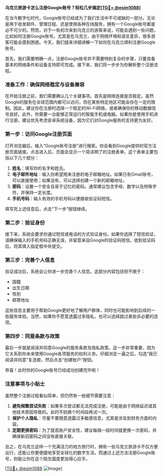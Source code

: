 **乌克兰旅游卡怎么注册Google账号？轻松几步搞定[[TG💪+ @esim1088](https://t.me/s/esim1088)]**

在当今数字化时代，Google账号已经成为了我们生活中不可或缺的一部分。无论是用于收发邮件、管理日程、还是使用各种在线服务，拥有一个Google账号都是必不可少的。然而，对于一些初次来到乌克兰的游客来说，可能会遇到一些问题，比如如何注册Google账号。尤其是在乌克兰，由于网络环境和语言差异，很多游客可能会感到困惑。今天，我们就来详细讲解一下如何在乌克兰顺利注册Google账号。

首先，我们需要明确一点，注册Google账号并不需要特别复杂的步骤，只要具备基本的网络条件和设备支持即可完成。接下来，我们将一步步为你解析整个注册流程。

### **准备工作：确保网络稳定与设备兼容**

在开始注册之前，我们需要确认几个关键事项。首先是网络连接是否稳定。虽然Google的服务在全球范围内都可以访问，但在某些特定地区可能会存在一定的限制。因此，建议你在注册时选择一个稳定的Wi-Fi网络，或者确保你的移动数据信号良好。此外，你需要一台能够正常运行的智能手机或电脑。如果你是使用手机进行注册，建议优先考虑安卓系统设备，因为它们对Google服务的支持更为友好。

### **第一步：访问Google注册页面**

打开浏览器后，输入“Google账号注册”进行搜索。你会看到Google提供的官方注册页面链接。点击进入后，页面会显示一个简洁明了的注册表单。这个表单主要包括以下几个部分：

1. **姓名**：填写你的名字和姓氏。
2. **电子邮件地址**：输入你希望用来注册的电子邮箱地址。如果已有Gmail账号，可以直接使用；如果没有，可以选择创建一个新的邮箱地址。
3. **密码**：设置一个安全且易于记忆的密码。通常建议包含字母、数字以及特殊字符，并保持一定长度。
4. **手机号码**：输入有效的手机号码以便接收验证码短信。

填写完上述信息后，点击“下一步”按钮继续。

### **第二步：验证身份**

接下来，系统会要求你通过短信或电话的方式验证身份。如果你选择了短信验证，请确保输入的手机号码正确无误，并留意来自Google的验证码短信。收到验证码后，将其填入指定框中并提交。

### **第三步：完善个人信息**

验证成功后，系统会让你进一步完善个人信息。这部分内容包括但不限于：

- 国籍
- 出生日期
- 性别
- 邮寄地址

这些信息主要用于帮助Google更好地了解用户群体，同时也可能影响到后续的一些服务体验。当然，如果你不愿意透露过多隐私，也可以选择跳过某些非必要的选项。

### **第四步：同意条款与政策**

最后一步就是阅读并同意Google的服务条款及隐私政策。这一步非常重要，因为它关系到你未来使用Google各项服务的权利义务。仔细浏览一遍之后，勾选“我已阅读并同意”复选框，然后点击“创建账户”按钮。

恭喜！此时你的Google账号已经成功创建完毕啦！

### **注意事项与小贴士**

虽然整个注册过程看似简单，但仍然有一些细节需要注意：

1. **避免频繁尝试失败**：如果多次尝试都无法完成注册，可能是由于网络延迟或其他技术原因导致的。此时不妨换个时间段再试一次。
2. **保护个人隐私**：尽量不要随意透露过多敏感信息，尤其是涉及到财务方面的内容。
3. **定期更换密码**：为了提高账户安全性，建议每隔一段时间就更换一次密码，并确保新旧密码之间没有直接关联。

总之，在乌克兰这样一个充满活力的地方旅行时，拥有一张乌克兰旅游卡不仅方便出行，还能让你更便捷地享受全球化的数字生活。而通过上述方法注册Google账号，则能让你在这个陌生国度更加得心应手。

[[TG💪+ @esim1088](https://t.me/s/esim1088) ![Image](https://i.postimg.cc/4NQfJmqS/Snipaste-2025-05-13-00-14-12.png)]